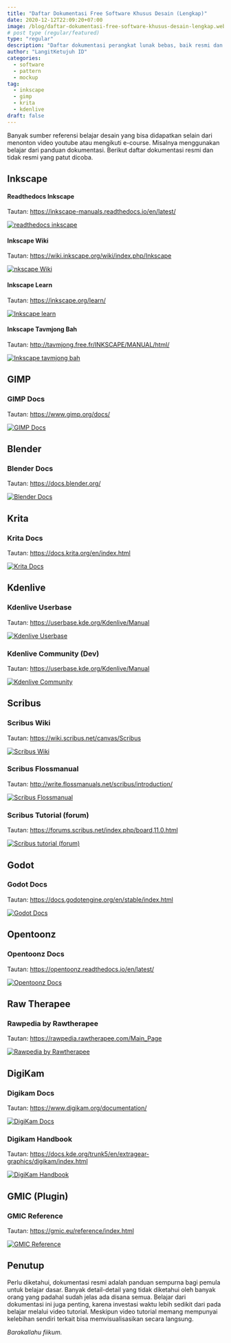 ```yaml
---
title: "Daftar Dokumentasi Free Software Khusus Desain (Lengkap)"
date: 2020-12-12T22:09:20+07:00
image: /blog/daftar-dokumentasi-free-software-khusus-desain-lengkap.webp
# post type (regular/featured)
type: "regular"
description: "Daftar dokumentasi perangkat lunak bebas, baik resmi dan tidak resmi yang patut dicoba."
author: "LangitKetujuh ID"
categories:
  - software
  - pattern
  - mockup
tag:
  - inkscape
  - gimp
  - krita
  - kdenlive
draft: false
---
```


Banyak sumber referensi belajar desain yang bisa didapatkan selain dari menonton video youtube atau mengikuti e-course. Misalnya menggunakan belajar dari panduan dokumentasi. Berikut daftar dokumentasi resmi dan tidak resmi yang patut dicoba.

## Inkscape

#### Readthedocs Inkscape

Tautan: https://inkscape-manuals.readthedocs.io/en/latest/

[![readthedocs inkscape](/blog/readthedocs-inkscape.webp)](https://inkscape-manuals.readthedocs.io/en/latest/)

#### Inkscape Wiki

Tautan: https://wiki.inkscape.org/wiki/index.php/Inkscape

[![nkscape Wiki](/blog/inkscape-wiki.webp)](https://wiki.inkscape.org/wiki/index.php/Inkscape)

#### Inkscape Learn

Tautan: https://inkscape.org/learn/

[![Inkscape learn](/blog/inkscape-learn.webp)](https://inkscape.org/learn/)

#### Inkscape Tavmjong Bah

Tautan: http://tavmjong.free.fr/INKSCAPE/MANUAL/html/

[![Inkscape tavmjong bah](/blog/inkscape-tavmjong-bah.webp)](http://tavmjong.free.fr/INKSCAPE/MANUAL/html/)

## GIMP

### GIMP Docs

Tautan: https://www.gimp.org/docs/

[![GIMP Docs](/blog/gimp-docs.webp)](https://www.gimp.org/docs/)

## Blender

### Blender Docs

Tautan: https://docs.blender.org/

[![Blender Docs](/blog/blender-docs.webp)](https://docs.blender.org/)

## Krita

### Krita Docs

Tautan: https://docs.krita.org/en/index.html

[![Krita Docs](/blog/krita-docs.webp)](https://docs.krita.org/en/index.html)

## Kdenlive

### Kdenlive Userbase

Tautan: https://userbase.kde.org/Kdenlive/Manual

[![Kdenlive Userbase](/blog/kdenlive-userbase.webp)](https://userbase.kde.org/Kdenlive/Manual)

### Kdenlive Community (Dev)

Tautan: https://userbase.kde.org/Kdenlive/Manual

[![Kdenlive Community](/blog/kdenlive-community.webp)](https://community.kde.org/Kdenlive)

## Scribus

### Scribus Wiki

Tautan: https://wiki.scribus.net/canvas/Scribus

[![Scribus Wiki](/blog/scribus-wiki.webp)](https://wiki.scribus.net/canvas/Scribus)

### Scribus Flossmanual

Tautan: http://write.flossmanuals.net/scribus/introduction/

[![Scribus Flossmanual](/blog/scribus-flossmanual.webp)](http://write.flossmanuals.net/scribus/introduction/)

### Scribus Tutorial (forum)

Tautan: https://forums.scribus.net/index.php/board,11.0.html

[![Scribus tutorial (forum)](/blog/scribus-tutorial.webp)](https://forums.scribus.net/index.php/board,11.0.html)

## Godot

### Godot Docs

Tautan: https://docs.godotengine.org/en/stable/index.html

[![Godot Docs](/blog/godot-docs.webp)](https://docs.godotengine.org/en/stable/index.html)

## Opentoonz

### Opentoonz Docs

Tautan: https://opentoonz.readthedocs.io/en/latest/

[![Opentoonz Docs](/blog/opentoonz-docs.webp)](https://opentoonz.readthedocs.io/en/latest/)

## Raw Therapee

### Rawpedia by Rawtherapee

Tautan: https://rawpedia.rawtherapee.com/Main_Page

[![Rawpedia by Rawtherapee](/blog/rawpedia-by-rawtherapee.webp)](https://rawpedia.rawtherapee.com/Main_Page)

## DigiKam

### Digikam Docs

Tautan: https://www.digikam.org/documentation/

[![DigiKam Docs](/blog/digikam-docs.webp)](https://www.digikam.org/documentation/)

### Digikam Handbook

Tautan: https://docs.kde.org/trunk5/en/extragear-graphics/digikam/index.html

[![DigiKam Handbook](/blog/digikam-handbook.webp)](https://docs.kde.org/trunk5/en/extragear-graphics/digikam/index.html)

## GMIC (Plugin)

### GMIC Reference

Tautan: https://gmic.eu/reference/index.html

[![GMIC Reference](/blog/gmic-reference.webp)](https://gmic.eu/reference/index.html)

## Penutup

Perlu diketahui, dokumentasi resmi adalah panduan sempurna bagi pemula untuk belajar dasar. Banyak detail-detail yang tidak diketahui oleh banyak orang yang padahal sudah jelas ada disana semua. Belajar dari dokumentasi ini juga penting, karena investasi waktu lebih sedikit dari pada belajar melalui video tutorial. Meskipun video tutorial memang mempunyai kelebihan sendiri terkait bisa memvisualisasikan secara langsung.

_Barakallahu fiikum._
